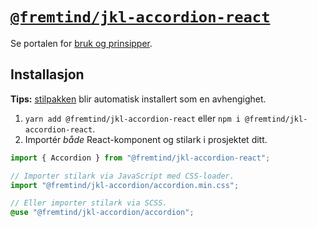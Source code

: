 # [`@fremtind/jkl-accordion-react`](https://jokul.fremtind.no/komponenter/accordion)

Se portalen for [bruk og prinsipper](https://jokul.fremtind.no/komponenter/accordion).

## Installasjon

**Tips:** [stilpakken](../accordion/) blir automatisk installert som en avhengighet.

1. `yarn add @fremtind/jkl-accordion-react` eller `npm i @fremtind/jkl-accordion-react`.
2. Importér _både_ React-komponent og stilark i prosjektet ditt.

```js
import { Accordion } from "@fremtind/jkl-accordion-react";

// Importer stilark via JavaScript med CSS-loader.
import "@fremtind/jkl-accordion/accordion.min.css";
```

```scss
// Eller importer stilark via SCSS.
@use "@fremtind/jkl-accordion/accordion";
```
